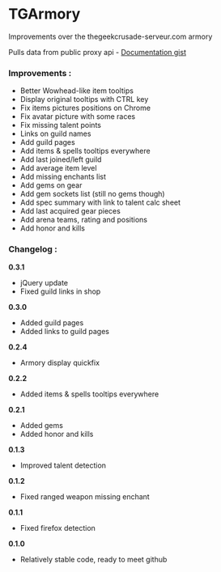 TGArmory
========

Improvements over the thegeekcrusade-serveur.com armory

Pulls data from public proxy api - [Documentation gist](https://gist.github.com/ZergRael/9768262)


### Improvements :
* Better Wowhead-like item tooltips
* Display original tooltips with CTRL key
* Fix items pictures positions on Chrome
* Fix avatar picture with some races
* Fix missing talent points
* Links on guild names
* Add guild pages
* Add items & spells tooltips everywhere
* Add last joined/left guild
* Add average item level
* Add missing enchants list
* Add gems on gear
* Add gem sockets list (still no gems though)
* Add spec summary with link to talent calc sheet
* Add last acquired gear pieces
* Add arena teams, rating and positions
* Add honor and kills


### Changelog :
**0.3.1**
* jQuery update
* Fixed guild links in shop

**0.3.0**
* Added guild pages
* Added links to guild pages

**0.2.4**
* Armory display quickfix

**0.2.2**
* Added items & spells tooltips everywhere

**0.2.1**
* Added gems
* Added honor and kills

**0.1.3**
* Improved talent detection

**0.1.2**
* Fixed ranged weapon missing enchant

**0.1.1**
* Fixed firefox detection

**0.1.0**
* Relatively stable code, ready to meet github